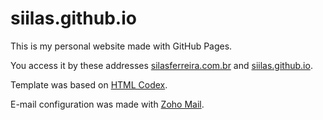 # siilas.github.io

This is my personal website made with GitHub Pages.

You access it by these addresses [silasferreira.com.br](https://www.silasferreira.com.br) and [siilas.github.io](https://siilas.github.io).

Template was based on [HTML Codex](https://htmlcodex.com).

E-mail configuration was made with [Zoho Mail](https://www.zoho.com/pt-br/mail/).

